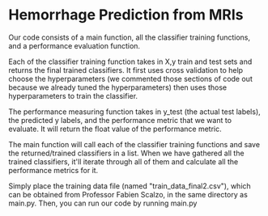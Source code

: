 # Hemorrhage Prediction from MRIs

Our code consists of a main function, all the classifier training functions, and a performance evaluation function.

Each of the classifier training function takes in X,y train and test sets and returns the final trained classifiers. It first uses cross validation to help choose the hyperparameters (we commented those sections of code out because we already tuned the hyperparameters) then uses those hyperparameters to train the classifier.

The performance measuring function takes in y_test (the actual test labels), the predicted y labels, and the performance metric that we want to evaluate. It will return the float value of the performance metric.

The main function will call each of the classifier training functions and save the returned/trained classifiers in a list. When we have gathered all the trained classifiers, it'll iterate through all of them and calculate all the performance metrics for it.

Simply place the training data file (named "train_data_final2.csv"), which can be obtained from Professor Fabien Scalzo, in the same directory as main.py. Then, you can run our code by running main.py

